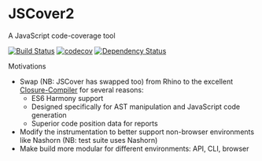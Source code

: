JSCover2
========

A JavaScript code-coverage tool

[![Build Status](https://travis-ci.org/tntim96/JSCover2.svg?branch=master)](https://travis-ci.org/tntim96/JSCover2)
[![codecov](https://codecov.io/gh/tntim96/JSCover2/branch/master/graph/badge.svg)](https://codecov.io/gh/tntim96/JSCover2)
[![Dependency Status](https://www.versioneye.com/user/projects/5404420cd0734e31f400016d/badge.svg?style=flat)](https://www.versioneye.com/user/projects/5404420cd0734e31f400016d)

Motivations
* Swap (NB: JSCover has swapped too) from Rhino to the excellent [Closure-Compiler](https://developers.google.com/closure/compiler/) for several reasons:
  * ES6 Harmony support
  * Designed specifically for AST manipulation and JavaScript code generation
  * Superior code position data for reports
* Modify the instrumentation to better support non-browser environments like Nashorn (NB: test suite uses Nashorn)
* Make build more modular for different environments: API, CLI, browser